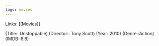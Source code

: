 ```yaml
---
tags: movies
---
```

Links: [[Movies]]

(Title:: Unstoppable)
(Director:: Tony Scott)
(Year::2010)
(Genre::Action)
(IMDB::6.8)











